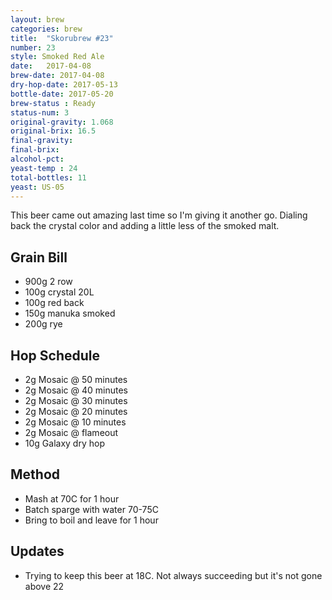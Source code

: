 ```yaml
---
layout: brew
categories: brew
title:  "Skorubrew #23"
number: 23
style: Smoked Red Ale
date:   2017-04-08
brew-date: 2017-04-08
dry-hop-date: 2017-05-13
bottle-date: 2017-05-20
brew-status : Ready
status-num: 3
original-gravity: 1.068 
original-brix: 16.5
final-gravity: 
final-brix: 
alcohol-pct: 
yeast-temp : 24 
total-bottles: 11
yeast: US-05
---
```


This beer came out amazing last time so I'm giving it another go. Dialing back the crystal color and adding a little less of the smoked malt.


Grain Bill
-----
* 900g 2 row
* 100g crystal 20L
* 100g red back
* 150g manuka smoked
* 200g rye


Hop Schedule
-------------

* 2g Mosaic @ 50 minutes
* 2g Mosaic @ 40 minutes
* 2g Mosaic @ 30 minutes
* 2g Mosaic @ 20 minutes 
* 2g Mosaic @ 10 minutes
* 2g Mosaic @ flameout
* 10g Galaxy dry hop

Method
-------

* Mash at 70C for 1 hour
* Batch sparge with water 70-75C
* Bring to boil and leave for 1 hour


Updates
-------

* Trying to keep this beer at 18C. Not always succeeding but it's not gone above 22
